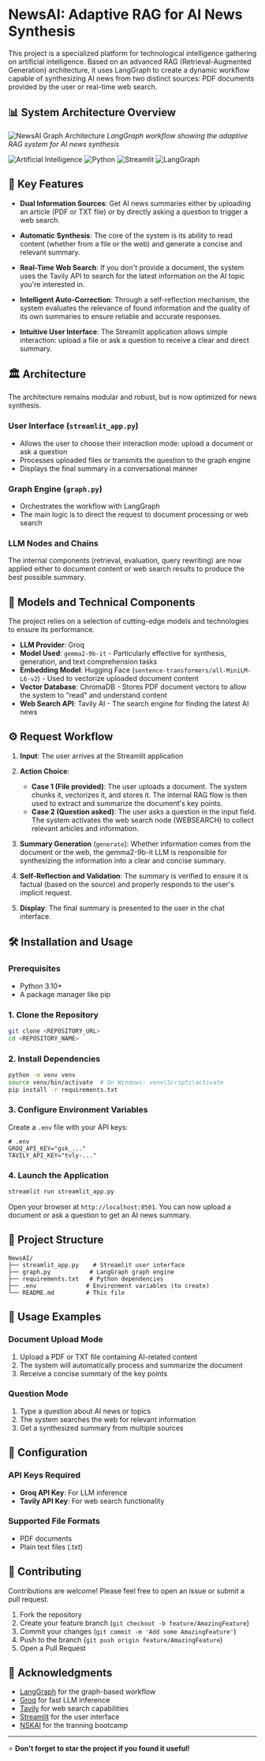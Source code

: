 # NewsAI: Adaptive RAG for AI News Synthesis

This project is a specialized platform for technological intelligence gathering on artificial intelligence. Based on an advanced RAG (Retrieval-Augmented Generation) architecture, it uses LangGraph to create a dynamic workflow capable of synthesizing AI news from two distinct sources: PDF documents provided by the user or real-time web search.

## 📊 System Architecture Overview

![NewsAI Graph Architecture](./main/graph.png)
*LangGraph workflow showing the adaptive RAG system for AI news synthesis*

![Artificial Intelligence](https://img.shields.io/badge/AI-Artificial%20Intelligence-blue)
![Python](https://img.shields.io/badge/python-v3.10+-blue.svg)
![Streamlit](https://img.shields.io/badge/Streamlit-FF4B4B?logo=streamlit&logoColor=white)
![LangGraph](https://img.shields.io/badge/LangGraph-🦜-green)

## 🚀 Key Features

- **Dual Information Sources**: Get AI news summaries either by uploading an article (PDF or TXT file) or by directly asking a question to trigger a web search.

- **Automatic Synthesis**: The core of the system is its ability to read content (whether from a file or the web) and generate a concise and relevant summary.

- **Real-Time Web Search**: If you don't provide a document, the system uses the Tavily API to search for the latest information on the AI topic you're interested in.

- **Intelligent Auto-Correction**: Through a self-reflection mechanism, the system evaluates the relevance of found information and the quality of its own summaries to ensure reliable and accurate responses.

- **Intuitive User Interface**: The Streamlit application allows simple interaction: upload a file or ask a question to receive a clear and direct summary.

## 🏛️ Architecture

The architecture remains modular and robust, but is now optimized for news synthesis.

### User Interface (`streamlit_app.py`)
- Allows the user to choose their interaction mode: upload a document or ask a question
- Processes uploaded files or transmits the question to the graph engine
- Displays the final summary in a conversational manner

### Graph Engine (`graph.py`)
- Orchestrates the workflow with LangGraph
- The main logic is to direct the request to document processing or web search

### LLM Nodes and Chains
The internal components (retrieval, evaluation, query rewriting) are now applied either to document content or web search results to produce the best possible summary.

## 🤖 Models and Technical Components

The project relies on a selection of cutting-edge models and technologies to ensure its performance.

- **LLM Provider**: Groq
- **Model Used**: `gemma2-9b-it` - Particularly effective for synthesis, generation, and text comprehension tasks
- **Embedding Model**: Hugging Face (`sentence-transformers/all-MiniLM-L6-v2`) - Used to vectorize uploaded document content
- **Vector Database**: ChromaDB - Stores PDF document vectors to allow the system to "read" and understand content
- **Web Search API**: Tavily AI - The search engine for finding the latest AI news

## ⚙️ Request Workflow

1. **Input**: The user arrives at the Streamlit application

2. **Action Choice**:
   - **Case 1 (File provided)**: The user uploads a document. The system chunks it, vectorizes it, and stores it. The internal RAG flow is then used to extract and summarize the document's key points.
   - **Case 2 (Question asked)**: The user asks a question in the input field. The system activates the web search node (WEBSEARCH) to collect relevant articles and information.

3. **Summary Generation** (`generate`): Whether information comes from the document or the web, the gemma2-9b-it LLM is responsible for synthesizing the information into a clear and concise summary.

4. **Self-Reflection and Validation**: The summary is verified to ensure it is factual (based on the source) and properly responds to the user's implicit request.

5. **Display**: The final summary is presented to the user in the chat interface.

## 🛠️ Installation and Usage

### Prerequisites
- Python 3.10+
- A package manager like pip

### 1. Clone the Repository
```bash
git clone <REPOSITORY_URL>
cd <REPOSITORY_NAME>
```

### 2. Install Dependencies
```bash
python -m venv venv
source venv/bin/activate  # On Windows: venv\Scripts\activate
pip install -r requirements.txt
```

### 3. Configure Environment Variables
Create a `.env` file with your API keys:
```env
# .env
GROQ_API_KEY="gsk_..."
TAVILY_API_KEY="tvly-..."
```

### 4. Launch the Application
```bash
streamlit run streamlit_app.py
```

Open your browser at `http://localhost:8501`. You can now upload a document or ask a question to get an AI news summary.

## 📁 Project Structure
```
NewsAI/
├── streamlit_app.py    # Streamlit user interface
├── graph.py           # LangGraph graph engine
├── requirements.txt   # Python dependencies
├── .env              # Environment variables (to create)
└── README.md         # This file
```

## 🚀 Usage Examples

### Document Upload Mode
1. Upload a PDF or TXT file containing AI-related content
2. The system will automatically process and summarize the document
3. Receive a concise summary of the key points

### Question Mode
1. Type a question about AI news or topics
2. The system searches the web for relevant information
3. Get a synthesized summary from multiple sources

## 🔧 Configuration

### API Keys Required
- **Groq API Key**: For LLM inference
- **Tavily API Key**: For web search functionality

### Supported File Formats
- PDF documents
- Plain text files (.txt)

## 🤝 Contributing

Contributions are welcome! Please feel free to open an issue or submit a pull request.

1. Fork the repository
2. Create your feature branch (`git checkout -b feature/AmazingFeature`)
3. Commit your changes (`git commit -m 'Add some AmazingFeature'`)
4. Push to the branch (`git push origin feature/AmazingFeature`)
5. Open a Pull Request


## 🙏 Acknowledgments

- [LangGraph](https://github.com/langchain-ai/langgraph) for the graph-based workflow
- [Groq](https://groq.com/) for fast LLM inference
- [Tavily](https://tavily.com/) for web search capabilities
- [Streamlit](https://streamlit.io/) for the user interface
- [NSKAI](https://www.nskai.org/) for the tranning bootcamp

---

⭐ **Don't forget to star the project if you found it useful!**
